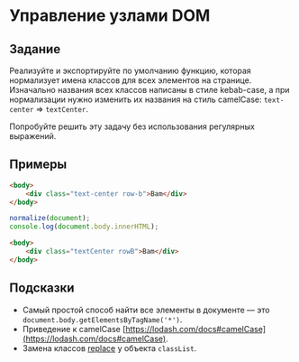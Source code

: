 # Управление узлами DOM

## Задание

Реализуйте и экспортируйте по умолчанию функцию, которая нормализует имена классов для всех элементов на странице. Изначально названия всех классов написаны в стиле kebab-case, а при нормализации нужно изменить их названия на стиль camelCase: `text-center` => `textCenter`.

Попробуйте решить эту задачу без использования регулярных выражений.

## Примеры

```html
<body>
    <div class="text-center row-b">Bam</div>
</body>
```
```js
normalize(document);
console.log(document.body.innerHTML);
```
```html
<body>
    <div class="textCenter rowB">Bam</div>
</body>
```

## Подсказки

- Самый простой способ найти все элементы в документе — это `document.body.getElementsByTagName('*')`.
- Приведение к camelCase [https://lodash.com/docs#camelCase](https://lodash.com/docs#camelCase).
- Замена классов [replace](https://developer.mozilla.org/en-US/docs/Web/API/DOMTokenList/replace) у объекта `classList`.